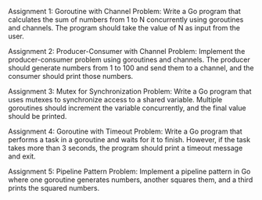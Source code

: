 Assignment 1: Goroutine with Channel Problem: Write a Go program that calculates the sum of numbers from 1 to N concurrently using goroutines and channels. The program should take the value of N as input from the user.

Assignment 2: Producer-Consumer with Channel Problem: Implement the producer-consumer problem using goroutines and channels. The producer should generate numbers from 1 to 100 and send them to a channel, and the consumer should print those numbers.

Assignment 3: Mutex for Synchronization Problem: Write a Go program that uses mutexes to synchronize access to a shared variable. Multiple goroutines should increment the variable concurrently, and the final value should be printed.

Assignment 4: Goroutine with Timeout Problem: Write a Go program that performs a task in a goroutine and waits for it to finish. However, if the task takes more than 3 seconds, the program should print a timeout message and exit.

Assignment 5: Pipeline Pattern Problem: Implement a pipeline pattern in Go where one goroutine generates numbers, another squares them, and a third prints the squared numbers.
